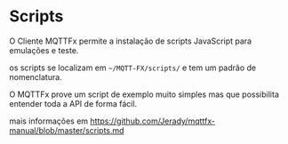 # Scripts

O Cliente MQTTFx permite a instalação de scripts JavaScript para emulações e teste.

os scripts se localizam em `~/MQTT-FX/scripts/` e tem um padrão de nomenclatura.

O MQTTFx prove um script de exemplo muito simples mas que possibilita entender toda a API de forma fácil.

mais informações em https://github.com/Jerady/mqttfx-manual/blob/master/scripts.md